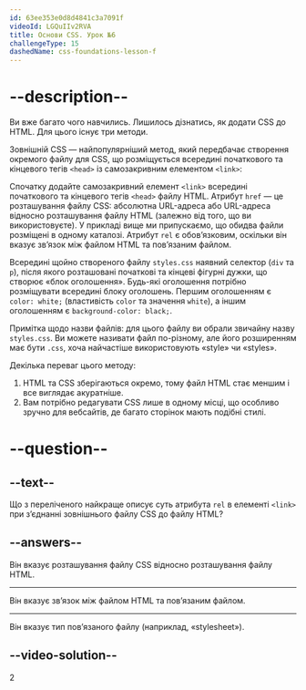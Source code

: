 ```yaml
---
id: 63ee353e0d8d4841c3a7091f
videoId: LGQuIIv2RVA
title: Основи CSS. Урок №6
challengeType: 15
dashedName: css-foundations-lesson-f
---
```


# --description--

Ви вже багато чого навчились. Лишилось дізнатись, як додати CSS до HTML. Для цього існує три методи.

Зовнішній CSS — найпопулярніший метод, який передбачає створення окремого файлу для CSS, що розміщується всередині початкового та кінцевого тегів `<head>` із самозакривним елементом `<link>`:

Спочатку додайте самозакривний елемент `<link>` всередині початкового та кінцевого тегів `<head>` файлу HTML. Атрибут `href` — це розташування файлу CSS: абсолютна URL-адреса або URL-адреса відносно розташування файлу HTML (залежно від того, що ви використовуєте). У прикладі вище ми припускаємо, що обидва файли розміщені в одному каталозі. Атрибут `rel` є обов’язковим, оскільки він вказує зв’язок між файлом HTML та пов’язаним файлом.

Всередині щойно створеного файлу `styles.css` наявний селектор (`div` та `p`), після якого розташовані початкові та кінцеві фігурні дужки, що створює «блок оголошення». Будь-які оголошення потрібно розміщувати всередині блоку оголошень. Першим оголошенням є `color: white;` (властивість `color` та значення `white`), а іншим оголошенням є `background-color: black;`.

Примітка щодо назви файлів: для цього файлу ви обрали звичайну назву `styles.css`. Ви можете називати файл по-різному, але його розширенням має бути `.css`, хоча найчастіше використовують «style» чи «styles».

Декілька переваг цього методу:

1. HTML та CSS зберігаються окремо, тому файл HTML стає меншим і все виглядає акуратніше.
2. Вам потрібно редагувати CSS лише в одному місці, що особливо зручно для вебсайтів, де багато сторінок мають подібні стилі.

# --question--

## --text--

Що з переліченого найкраще описує суть атрибута `rel` в елементі `<link>` при з’єднанні зовнішнього файлу CSS до файлу HTML?

## --answers--

Він вказує розташування файлу CSS відносно розташування файлу HTML.

---

Він вказує зв’язок між файлом HTML та пов’язаним файлом.

---

Він вказує тип пов’язаного файлу (наприклад, «stylesheet»).


## --video-solution--

2
